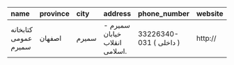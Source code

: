 | name                 | province   | city   | address                       | phone_number            | website   |
|:---------------------|:-----------|:-------|:------------------------------|:------------------------|:----------|
| كتابخانه عمومی سمیرم | اصفهان     | سميرم  | سميرم - خیابان انقلاب اسلامی. | 33226340-031 ( داخلی  ) | http://   |